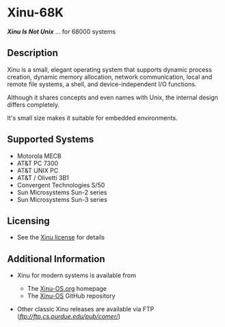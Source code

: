 # Xinu-68K

**_Xinu Is Not Unix_** ... for 68000 systems

## Description

Xinu is a small, elegant operating system that supports dynamic process
creation, dynamic memory allocation, network communication, local and remote
file systems, a shell, and device-independent I/O functions.

Although it shares concepts and even names with Unix, the internal design
differs completely.

It's small size makes it suitable for embedded environments.

## Supported Systems

- Motorola MECB
- AT&T PC 7300
- AT&T UNIX PC
- AT&T / Olivetti 3B1
- Convergent Technologies S/50
- Sun Microsystems Sun-2 series
- Sun Microsystems Sun-3 series

## Licensing

- See the [Xinu license](/LICENSE.TXT) for details

## Additional Information

- Xinu for modern systems is available from

  - The [Xinu-OS.org](http://xinu-os.org/) homepage
  - The [Xinu-OS](https://github.com/xinu-os) GitHub repository

- Other classic Xinu releases are available via FTP
  (_ftp://ftp.cs.purdue.edu/pub/comer/_)
